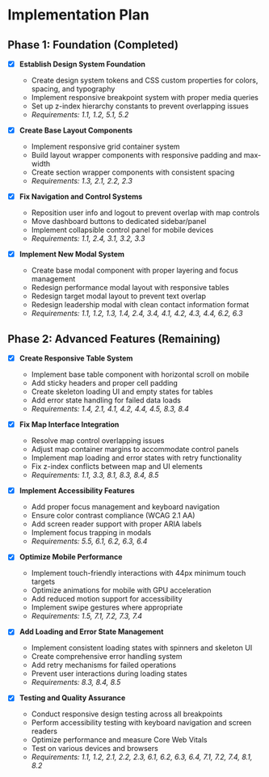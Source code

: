 # Implementation Plan

## Phase 1: Foundation (Completed)

- [x] **Establish Design System Foundation**
  - Create design system tokens and CSS custom properties for colors, spacing, and typography
  - Implement responsive breakpoint system with proper media queries
  - Set up z-index hierarchy constants to prevent overlapping issues
  - _Requirements: 1.1, 1.2, 5.1, 5.2_

- [x] **Create Base Layout Components**
  - Implement responsive grid container system
  - Build layout wrapper components with responsive padding and max-width
  - Create section wrapper components with consistent spacing
  - _Requirements: 1.3, 2.1, 2.2, 2.3_

- [x] **Fix Navigation and Control Systems**
  - Reposition user info and logout to prevent overlap with map controls
  - Move dashboard buttons to dedicated sidebar/panel
  - Implement collapsible control panel for mobile devices
  - _Requirements: 1.1, 2.4, 3.1, 3.2, 3.3_

- [x] **Implement New Modal System**
  - Create base modal component with proper layering and focus management
  - Redesign performance modal layout with responsive tables
  - Redesign target modal layout to prevent text overlap
  - Redesign leadership modal with clean contact information format
  - _Requirements: 1.1, 1.2, 1.3, 1.4, 2.4, 3.4, 4.1, 4.2, 4.3, 4.4, 6.2, 6.3_

## Phase 2: Advanced Features (Remaining)

- [x] **Create Responsive Table System**
  - Implement base table component with horizontal scroll on mobile
  - Add sticky headers and proper cell padding
  - Create skeleton loading UI and empty states for tables
  - Add error state handling for failed data loads
  - _Requirements: 1.4, 2.1, 4.1, 4.2, 4.4, 4.5, 8.3, 8.4_

- [x] **Fix Map Interface Integration**
  - Resolve map control overlapping issues
  - Adjust map container margins to accommodate control panels
  - Implement map loading and error states with retry functionality
  - Fix z-index conflicts between map and UI elements
  - _Requirements: 1.1, 3.3, 8.1, 8.3, 8.4, 8.5_

- [x] **Implement Accessibility Features**
  - Add proper focus management and keyboard navigation
  - Ensure color contrast compliance (WCAG 2.1 AA)
  - Add screen reader support with proper ARIA labels
  - Implement focus trapping in modals
  - _Requirements: 5.5, 6.1, 6.2, 6.3, 6.4_

- [x] **Optimize Mobile Performance**
  - Implement touch-friendly interactions with 44px minimum touch targets
  - Optimize animations for mobile with GPU acceleration
  - Add reduced motion support for accessibility
  - Implement swipe gestures where appropriate
  - _Requirements: 1.5, 7.1, 7.2, 7.3, 7.4_

- [x] **Add Loading and Error State Management**
  - Implement consistent loading states with spinners and skeleton UI
  - Create comprehensive error handling system
  - Add retry mechanisms for failed operations
  - Prevent user interactions during loading states
  - _Requirements: 8.3, 8.4, 8.5_

- [x] **Testing and Quality Assurance**
  - Conduct responsive design testing across all breakpoints
  - Perform accessibility testing with keyboard navigation and screen readers
  - Optimize performance and measure Core Web Vitals
  - Test on various devices and browsers
  - _Requirements: 1.1, 1.2, 2.1, 2.2, 2.3, 6.1, 6.2, 6.3, 6.4, 7.1, 7.2, 7.4, 8.1, 8.2_
